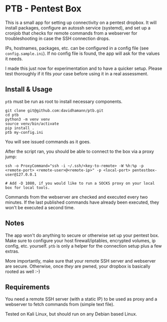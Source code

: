 # PTB - Pentest Box

This is a small app for setting up connectivity on a pentest dropbox. It will install packages, configure an autossh service (systemd), and set up a cronjob that checks for remote commands from a webserver for troubleshooting in case the SSH connection drops.

IPs, hostnames, packages, etc. can be configured in a config file (see `config.sample.ini`). If no config file is found, the app will ask for the values it needs.

I made this just now for experimentation and to have a quicker setup. Please test thoroughly if it fits *your* case before using it in a real assessment.

## Install & Usage

`ptb` must be run as root to install necessary components.

```
git clone git@github.com:davidhamann/ptb.git
cd ptb
python3 -m venv venv
source venv/bin/activate
pip install .
ptb my-config.ini
```

You will see issued commands as it goes.

After the script ran, you should be able to connect to the box via a proxy jump:

```
ssh -o ProxyCommand="ssh -i ~/.ssh/<key-to-remote> -W %h:%p -p <remote-port> <remote-user>@<remote-ip>" -p <local-port> pentestbox-user@127.0.0.1

# Add -D 1080, if you would like to run a SOCKS proxy on your local box for local tools.
```

Commands from the webserver are checked and executed every two minutes. If the last published commands have already been executed, they won't be executed a second time.

## Notes

The app won't do anything to secure or otherwise set up your pentest box. Make sure to configure your host firewall/iptables, encrypted volumes, ip config, etc. yourself. `ptb` is only a helper for the connection setup plus a few extras.

More importantly, make sure that your remote SSH server and webserver are secure. Otherwise, once *they* are pwned, your dropbox is basically rooted as well :-)

## Requirements

You need a remote SSH server (with a static IP) to be used as proxy and a webserver to fetch commands from (simple text file).

Tested on Kali Linux, but should run on any Debian based Linux.
